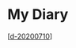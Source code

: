 # My Diary

[[d-20200710]]

[//begin]: # "Autogenerated link references for markdown compatibility"
[inbox]: inbox "Inbox"
[foam-tips]: foam-tips "Foam tips"
[todo]: todo "Todo"
[20200710]: 20200710 "20200710"
[d-20200710]: d-20200710 "D 20200710"
[//end]: # "Autogenerated link references"
